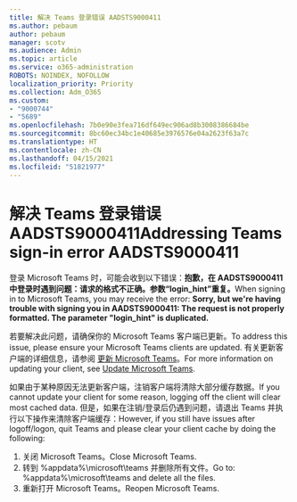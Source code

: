 ```yaml
---
title: 解决 Teams 登录错误 AADSTS9000411
ms.author: pebaum
author: pebaum
manager: scotv
ms.audience: Admin
ms.topic: article
ms.service: o365-administration
ROBOTS: NOINDEX, NOFOLLOW
localization_priority: Priority
ms.collection: Adm_O365
ms.custom:
- "9000744"
- "5689"
ms.openlocfilehash: 7b0e90e3fea716df649ec906ad8b3008386684be
ms.sourcegitcommit: 8bc60ec34bc1e40685e3976576e04a2623f63a7c
ms.translationtype: HT
ms.contentlocale: zh-CN
ms.lasthandoff: 04/15/2021
ms.locfileid: "51821977"
---
```

# <a name="addressing-teams-sign-in-error-aadsts9000411"></a><span data-ttu-id="7f0cf-102">解决 Teams 登录错误 AADSTS9000411</span><span class="sxs-lookup"><span data-stu-id="7f0cf-102">Addressing Teams sign-in error AADSTS9000411</span></span>

<span data-ttu-id="7f0cf-103">登录 Microsoft Teams 时，可能会收到以下错误：**抱歉，在 AADSTS9000411 中登录时遇到问题：请求的格式不正确。参数“login_hint”重复。**</span><span class="sxs-lookup"><span data-stu-id="7f0cf-103">When signing in to Microsoft Teams, you may receive the error: **Sorry, but we're having trouble with signing you in AADSTS9000411: The request is not properly formatted. The parameter "login_hint" is duplicated.**</span></span>

<span data-ttu-id="7f0cf-104">若要解决此问题，请确保你的 Microsoft Teams 客户端已更新。</span><span class="sxs-lookup"><span data-stu-id="7f0cf-104">To address this issue, please ensure your Microsoft Teams clients are updated.</span></span> <span data-ttu-id="7f0cf-105">有关更新客户端的详细信息，请参阅 [更新 Microsoft Teams](https://support.office.com/article/Update-Microsoft-Teams-535a8e4b-45f0-4f6c-8b3d-91bca7a51db1)。</span><span class="sxs-lookup"><span data-stu-id="7f0cf-105">For more information on updating your client, see [Update Microsoft Teams](https://support.office.com/article/Update-Microsoft-Teams-535a8e4b-45f0-4f6c-8b3d-91bca7a51db1).</span></span>

<span data-ttu-id="7f0cf-106">如果由于某种原因无法更新客户端，注销客户端将清除大部分缓存数据。</span><span class="sxs-lookup"><span data-stu-id="7f0cf-106">If you cannot update your client for some reason, logging off the client will clear most cached data.</span></span> <span data-ttu-id="7f0cf-107">但是，如果在注销/登录后仍遇到问题，请退出 Teams 并执行以下操作来清除客户端缓存：</span><span class="sxs-lookup"><span data-stu-id="7f0cf-107">However, if you still have issues after logoff/logon, quit Teams and please clear your client cache by doing the following:</span></span>
1. <span data-ttu-id="7f0cf-108">关闭 Microsoft Teams。</span><span class="sxs-lookup"><span data-stu-id="7f0cf-108">Close Microsoft Teams.</span></span>
2. <span data-ttu-id="7f0cf-109">转到 %appdata%\microsoft\teams 并删除所有文件。</span><span class="sxs-lookup"><span data-stu-id="7f0cf-109">Go to: %appdata%\microsoft\teams and delete all the files.</span></span>
3. <span data-ttu-id="7f0cf-110">重新打开 Microsoft Teams。</span><span class="sxs-lookup"><span data-stu-id="7f0cf-110">Reopen Microsoft Teams.</span></span>
